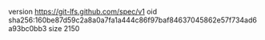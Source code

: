 version https://git-lfs.github.com/spec/v1
oid sha256:160be87d59c2a8a0a7fa1a444c86f97baf84637045862e57f734ad6a93bc0bb3
size 2150
